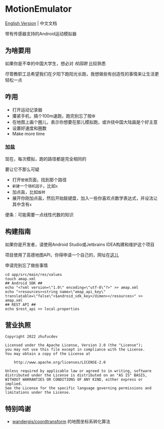 # MotionEmulator

[English Version](https://github.com/Xposed-Modules-Repo/com.zhufucdev.motion_emulator/blob/main/README.md) | 中文文档

带有传感器支持的Android运动模拟器

## 为啥要用

如果你是不幸的中国大学生，想必对 _校园跑_ 比较熟悉

尽管教职工总希望我们在夕阳下跑阳光长跑，我想做些有创造性的事情来让生活更轻松一点

## 咋用

* 打开运动记录器
* 攥紧手机，搞个100m速跑，跑完别忘了按`停`
* 在地图上画个圈儿，表示你想要在那儿模拟跑，或许绕中国大陆画是个好主意
* 设置好速度和圈数
* Make more time

### 加盐
现在，每次模拟，跑的路径都是完全相同的

要让它不那么可疑

* 打开`管理`页面，找到那个路径
* `新建`一个`随机因子`，比如`x`
* 加点盐，比如`旋转`
* 展开你刚加点盐，然后开始敲键盘，加入一些你喜欢点数学表达式，并设法让其中含有`x`

便条：可能需要一点线性代数的知识

## 构建指南

如果你是开发者，请使用Android Studio或Jetbrains IDEA构建和维护这个项目


项目使用了高德地图API，你得申请一个自己的，网址在[这儿](https://console.amap.com/dev/key/app)

申请完别忘了做些事情
```shell
cd app/src/main/res/values
touch amap.xml
## Android SDK ##
echo "<?xml version=\"1.0\" encoding=\"utf-8\"?>" >> amap.xml
echo "<resources><string name=\"amap_api_key\" translatable=\"false\">$android_sdk_key</dimen></resources>" >> amap.xml
## REST API ##
echo $rest_api >> local.properties
```

## 营业执照

```
Copyright 2022 zhufucdev

Licensed under the Apache License, Version 2.0 (the "License");
you may not use this file except in compliance with the License.
You may obtain a copy of the License at

    http://www.apache.org/licenses/LICENSE-2.0

Unless required by applicable law or agreed to in writing, software
distributed under the License is distributed on an "AS IS" BASIS,
WITHOUT WARRANTIES OR CONDITIONS OF ANY KIND, either express or implied.
See the License for the specific language governing permissions and
limitations under the License.
```

## 特别鸣谢

- [wandergis/coordtransform](https://github.com/wandergis/coordtransform) 的地图坐标系转化算法